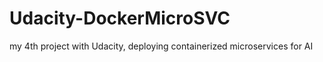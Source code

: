 # Udacity-DockerMicroSVC
my 4th project with Udacity, deploying containerized microservices for AI 
